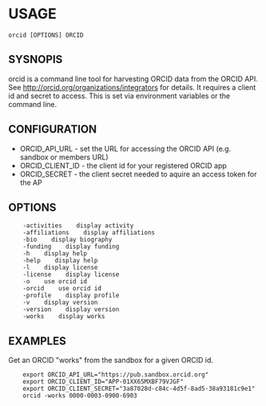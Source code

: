 
# USAGE

    orcid [OPTIONS] ORCID

## SYSNOPIS

orcid is a command line tool for harvesting ORCID data from the ORCID API.
See http://orcid.org/organizations/integrators for details. It requires
a client id and secret to access. This is set via environment variables
or the command line.

## CONFIGURATION

+ ORCID_API_URL - set the URL for accessing the ORCID API (e.g. sandbox or members URL)
+ ORCID_CLIENT_ID - the client id for your registered ORCID app
+ ORCID_SECRET - the client secret needed to aquire an access token for the AP

## OPTIONS

```
    -activities    display activity
    -affiliations    display affiliations
    -bio    display biography
    -funding    display funding
    -h    display help
    -help    display help
    -l    display license
    -license    display license
    -o    use orcid id
    -orcid    use orcid id
    -profile    display profile
    -v    display version
    -version    display version
    -works    display works
```

## EXAMPLES

Get an ORCID "works" from the sandbox for a given ORCID id.

```
    export ORCID_API_URL="https://pub.sandbox.orcid.org"
    export ORCID_CLIENT_ID="APP-01XX65MXBF79VJGF"
    export ORCID_CLIENT_SECRET="3a87028d-c84c-4d5f-8ad5-38a93181c9e1"
    orcid -works 0000-0003-0900-6903
```

